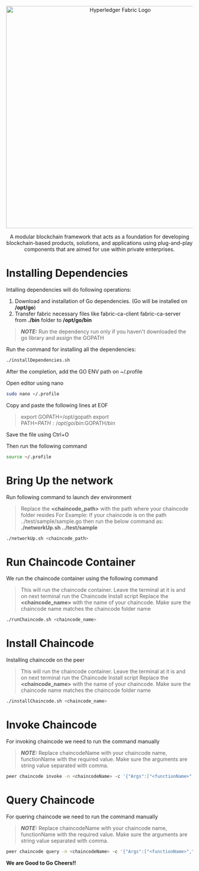 <p align="center">
  <a href="https://www.hyperledger.org/" target="blank"><img src="https://seekvectorlogo.net/wp-content/uploads/2019/10/hyperledger-vector-logo.png" width="600" alt="Hyperledger Fabric Logo" /></a>
</p>
<p align="center">A modular blockchain framework that acts as a foundation for developing blockchain-based products, solutions, and applications using plug-and-play components that are aimed for use within private enterprises.</p>

# Installing Dependencies

Intalling dependencies will do following operations:

1. Download and installation of Go dependencies. (Go will be installed on **/opt/go**)
2. Transfer fabric necessary files like fabric-ca-client fabric-ca-server from **./bin** folder to **/opt/go/bin**

> **_NOTE:_** Run the dependency run only if you haven't downloaded the go library and assign the GOPATH

Run the command for installing all the dependencies:

```bash
./installDependencies.sh
```
After the completion, add the GO ENV path on ~/.profile

Open editor using nano
```bash
sudo nano ~/.profile
```
Copy and paste the following lines at EOF

>export GOPATH=/opt/gopath
>export PATH=$PATH:/opt/go/bin:$GOPATH/bin

Save the file using Ctrl+O

Then run the following command
```bash
source ~/.profile
```

# Bring Up the network
Run following command to launch dev environment
>Replace the **<chaincode_path>** with the path where your chaincode folder resides
For Example: If your chaincode is on the path ../test/sample/sample.go then run the below command as: **./networkUp.sh ../test/sample**

```bash
./networkUp.sh <chaincode_path>
```
# Run Chaincode Container
We run the chaincode container using the following command

>This will run the chaincode container. Leave the terminal at it is and on next terminal run the Chaincode Install script
>Replace the **<chaincode_name>** with the name of your chaincode. Make sure the chaincode name matches the chaincode folder name

```bash
./runChaincode.sh <chaincode_name>
```

# Install Chaincode
Installing chaincode on the peer

>This will run the chaincode container. Leave the terminal at it is and on next terminal run the Chaincode Install script
>Replace the **<chaincode_name>** with the name of your chaincode. Make sure the chaincode name matches the chaincode folder name

```bash
./installChaincode.sh <chaincode_name>
```

# Invoke Chaincode
For invoking chaincode we need to run the command manually
> **_NOTE:_** Replace chaincodeName with your chaincode name, functionName with the required value. Make sure the arguments are string value separated with comma.

```bash
peer chaincode invoke -n <chaincodeName> -c '{"Args":["<functionName>","<arg1>","<arg2>"...]}' -C myc
```

# Query Chaincode
For quering chaincode we need to run the command manually
> **_NOTE:_** Replace chaincodeName with your chaincode name, functionName with the required value. Make sure the arguments are string value separated with comma.

```bash
peer chaincode query -n <chaincodeName> -c '{"Args":["<functionName>","<arg1>","<arg2>"...]}' -C myc
```







**We are Good to Go Cheers!!**
